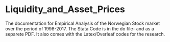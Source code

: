 # Liquidity_and_Asset_Prices
The documentation for Empirical Analysis of the Norwegian Stock market over the period of 1998-2017. 
The Stata Code is in the do file- and as a separete PDF. It also comes with the Latex/Overleaf codes for the research.
